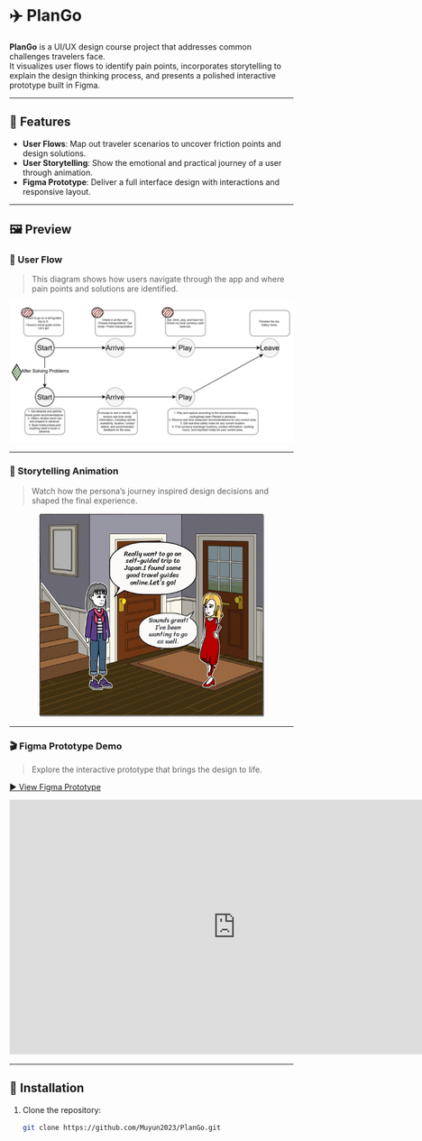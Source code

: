 # ✈️ PlanGo

**PlanGo** is a UI/UX design course project that addresses common challenges travelers face.  
It visualizes user flows to identify pain points, incorporates storytelling to explain the design thinking process, and presents a polished interactive prototype built in Figma.

---

## 🌟 Features

- **User Flows**: Map out traveler scenarios to uncover friction points and design solutions.
- **User Storytelling**: Show the emotional and practical journey of a user through animation.
- **Figma Prototype**: Deliver a full interface design with interactions and responsive layout.

---

## 🖼️ Preview

### 🔄 User Flow

> This diagram shows how users navigate through the app and where pain points and solutions are identified.

<p align="center">
  <img src="./image/user-flow.png" width="600" alt="User Flow"/>
</p>

---

### 📖 Storytelling Animation

> Watch how the persona’s journey inspired design decisions and shaped the final experience.
> 
<p align="center">
  <img src="./image/storytelling.gif" width="400" alt="Storytelling Animation"/>
</p>

---

### 🎬 Figma Prototype Demo

> Explore the interactive prototype that brings the design to life.

[▶ View Figma Prototype](https://www.figma.com/proto/zBx3VqjyuJguNWb3oT8TA1/PlanGo-Travelling-App?node-id=2078-3038&p=f&t=7Etaxm74a8onbIjB-1&scaling=scale-down&content-scaling=fixed&page-id=1%3A2&starting-point-node-id=2078%3A3038)

<iframe style="border: 1px solid rgba(0, 0, 0, 0.1);" width="800" height="450" src="https://www.figma.com/embed?embed_host=share&url=https://www.figma.com/proto/zBx3VqjyuJguNWb3oT8TA1/PlanGo-Travelling-App?node-id=2078-3038&p=f&t=7Etaxm74a8onbIjB-1&scaling=scale-down&content-scaling=fixed&page-id=1%3A2&starting-point-node-id=2078%3A3038" allowfullscreen></iframe>



---

## 🚀 Installation

1. Clone the repository:
   ```bash
   git clone https://github.com/Muyun2023/PlanGo.git
